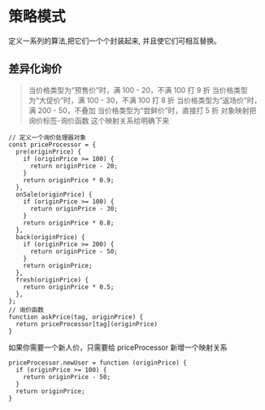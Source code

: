 # 策略模式
定义一系列的算法,把它们一个个封装起来, 并且使它们可相互替换。
## 差异化询价
> 当价格类型为“预售价”时，满 100 - 20，不满 100 打 9 折
> 当价格类型为“大促价”时，满 100 - 30，不满 100 打 8 折
> 当价格类型为“返场价”时，满 200 - 50，不叠加
> 当价格类型为“尝鲜价”时，直接打 5 折
对象映射把 询价标签-询价函数 这个映射关系给明确下来
```
// 定义一个询价处理器对象
const priceProcessor = {
  pre(originPrice) {
    if (originPrice >= 100) {
      return originPrice - 20;
    }
    return originPrice * 0.9;
  },
  onSale(originPrice) {
    if (originPrice >= 100) {
      return originPrice - 30;
    }
    return originPrice * 0.8;
  },
  back(originPrice) {
    if (originPrice >= 200) {
      return originPrice - 50;
    }
    return originPrice;
  },
  fresh(originPrice) {
    return originPrice * 0.5;
  },
};
// 询价函数
function askPrice(tag, originPrice) {
  return priceProcessor[tag](originPrice)
}
```
如果你需要一个新人价，只需要给 priceProcessor 新增一个映射关系
```
priceProcessor.newUser = function (originPrice) {
  if (originPrice >= 100) {
    return originPrice - 50;
  }
  return originPrice;
}
```